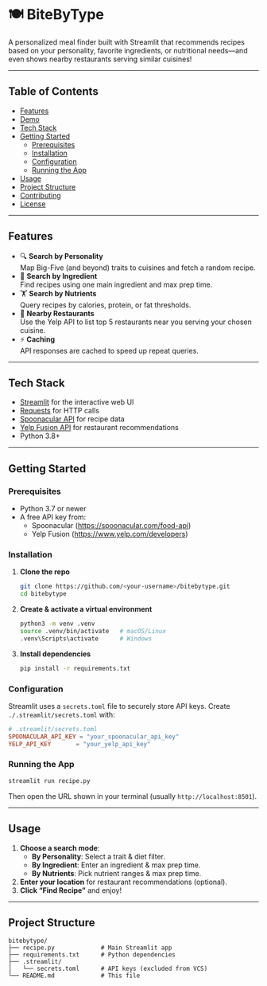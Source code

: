 # 🍽 BiteByType

A personalized meal finder built with Streamlit that recommends recipes based on your personality, favorite ingredients, or nutritional needs—and even shows nearby restaurants serving similar cuisines!

---

## Table of Contents

- [Features](#features)  
- [Demo](#demo)  
- [Tech Stack](#tech-stack)  
- [Getting Started](#getting-started)  
  - [Prerequisites](#prerequisites)  
  - [Installation](#installation)  
  - [Configuration](#configuration)  
  - [Running the App](#running-the-app)  
- [Usage](#usage)  
- [Project Structure](#project-structure)  
- [Contributing](#contributing)  
- [License](#license)  

---

## Features

- 🔍 **Search by Personality**  
  Map Big-Five (and beyond) traits to cuisines and fetch a random recipe.  
- 🥑 **Search by Ingredient**  
  Find recipes using one main ingredient and max prep time.  
- 🏋️ **Search by Nutrients**  
  Query recipes by calories, protein, or fat thresholds.  
- 📍 **Nearby Restaurants**  
  Use the Yelp API to list top 5 restaurants near you serving your chosen cuisine.  
- ⚡️ **Caching**  
  API responses are cached to speed up repeat queries.

---


## Tech Stack

- [Streamlit](https://streamlit.io/) for the interactive web UI  
- [Requests](https://docs.python-requests.org/) for HTTP calls  
- [Spoonacular API](https://spoonacular.com/food-api) for recipe data  
- [Yelp Fusion API](https://www.yelp.com/developers/documentation/v3) for restaurant recommendations  
- Python 3.8+

---

## Getting Started

### Prerequisites

- Python 3.7 or newer  
- A free API key from:
  - Spoonacular (https://spoonacular.com/food-api)
  - Yelp Fusion (https://www.yelp.com/developers)

### Installation

1. **Clone the repo**  
   ```bash
   git clone https://github.com/<your-username>/bitebytype.git
   cd bitebytype
   ```

2. **Create & activate a virtual environment**  
   ```bash
   python3 -m venv .venv
   source .venv/bin/activate   # macOS/Linux
   .venv\Scripts\activate      # Windows
   ```

3. **Install dependencies**  
   ```bash
   pip install -r requirements.txt
   ```

### Configuration

Streamlit uses a `secrets.toml` file to securely store API keys. Create `./.streamlit/secrets.toml` with:

```toml
# .streamlit/secrets.toml
SPOONACULAR_API_KEY = "your_spoonacular_api_key"
YELP_API_KEY       = "your_yelp_api_key"
```

### Running the App

```bash
streamlit run recipe.py
```

Then open the URL shown in your terminal (usually `http://localhost:8501`).

---

## Usage

1. **Choose a search mode**:  
   - **By Personality**: Select a trait & diet filter.  
   - **By Ingredient**: Enter an ingredient & max prep time.  
   - **By Nutrients**: Pick nutrient ranges & max prep time.  
2. **Enter your location** for restaurant recommendations (optional).  
3. **Click “Find Recipe”** and enjoy!

---

## Project Structure

```
bitebytype/
├── recipe.py             # Main Streamlit app
├── requirements.txt      # Python dependencies
├── .streamlit/
│   └── secrets.toml      # API keys (excluded from VCS)
└── README.md             # This file
```



